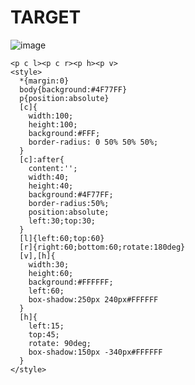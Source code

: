 # TARGET

![image](https://github.com/gaschneider/cssbattle/assets/16023844/e005ff57-0ad4-410d-8528-22d532e52033)

```
<p c l><p c r><p h><p v>
<style>
  *{margin:0}
  body{background:#4F77FF}
  p{position:absolute}
  [c]{
    width:100;
    height:100;
    background:#FFF;
    border-radius: 0 50% 50% 50%;
  }
  [c]:after{
    content:'';
    width:40;
    height:40;
    background:#4F77FF;
    border-radius:50%;
    position:absolute;
    left:30;top:30;
  }
  [l]{left:60;top:60}
  [r]{right:60;bottom:60;rotate:180deg}
  [v],[h]{
    width:30;
    height:60;
    background:#FFFFFF;
    left:60;
    box-shadow:250px 240px#FFFFFF
  }
  [h]{
    left:15;
    top:45;
    rotate: 90deg;
    box-shadow:150px -340px#FFFFFF
  }
</style>
```
